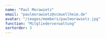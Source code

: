 ```yaml
---
name: "Paul Morawietz"
email: "paulmorawietz@vcmuellheim.de"
avatar: "/images/members/paulmorawietz.jpg"
function: "Mitgliederverwaltung"
sortorder: 3
---
```

